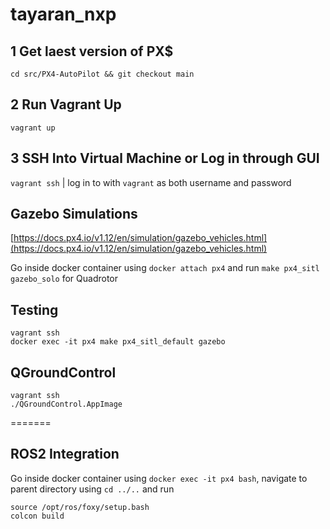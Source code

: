 # tayaran_nxp

## 1 Get laest version of PX$

`cd src/PX4-AutoPilot && git checkout main`

## 2 Run Vagrant Up
`vagrant up`

## 3 SSH Into Virtual Machine or Log in through GUI
`vagrant ssh` | log in to with `vagrant` as both username and password


## Gazebo Simulations
[https://docs.px4.io/v1.12/en/simulation/gazebo_vehicles.html](https://docs.px4.io/v1.12/en/simulation/gazebo_vehicles.html)

Go inside docker container using `docker attach px4` and run
`make px4_sitl gazebo_solo` for Quadrotor

## Testing
```
vagrant ssh
docker exec -it px4 make px4_sitl_default gazebo
```

## QGroundControl

```
vagrant ssh
./QGroundControl.AppImage
```
=======
## ROS2 Integration
Go inside docker container using `docker exec -it px4 bash`, navigate to parent directory using `cd ../..` and run
```
source /opt/ros/foxy/setup.bash
colcon build
```

